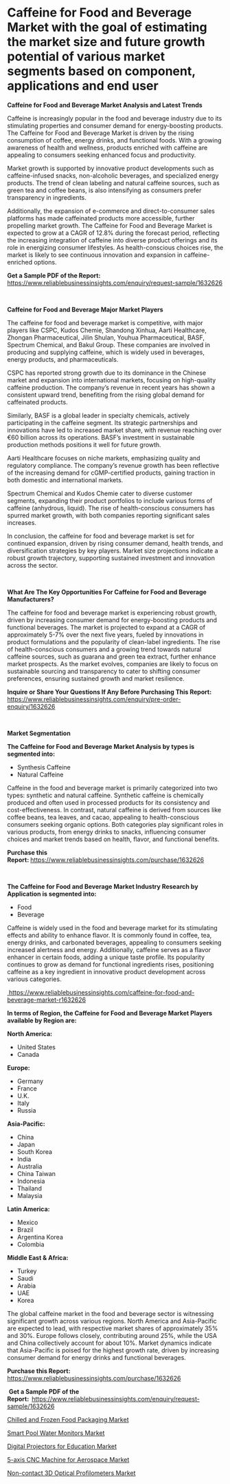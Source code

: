 <p><h1>Caffeine for Food and Beverage Market with the goal of estimating the market size and future growth potential of various market segments based on component, applications and end user</h1></p><p><strong>Caffeine for Food and Beverage Market Analysis and Latest Trends</strong></p>
<p><p>Caffeine is increasingly popular in the food and beverage industry due to its stimulating properties and consumer demand for energy-boosting products. The Caffeine for Food and Beverage Market is driven by the rising consumption of coffee, energy drinks, and functional foods. With a growing awareness of health and wellness, products enriched with caffeine are appealing to consumers seeking enhanced focus and productivity.</p><p>Market growth is supported by innovative product developments such as caffeine-infused snacks, non-alcoholic beverages, and specialized energy products. The trend of clean labeling and natural caffeine sources, such as green tea and coffee beans, is also intensifying as consumers prefer transparency in ingredients.</p><p>Additionally, the expansion of e-commerce and direct-to-consumer sales platforms has made caffeinated products more accessible, further propelling market growth. The Caffeine for Food and Beverage Market is expected to grow at a CAGR of 12.8% during the forecast period, reflecting the increasing integration of caffeine into diverse product offerings and its role in energizing consumer lifestyles. As health-conscious choices rise, the market is likely to see continuous innovation and expansion in caffeine-enriched options.</p></p>
<p><strong>Get a Sample PDF of the Report:&nbsp;</strong> <a href="https://www.reliablebusinessinsights.com/enquiry/request-sample/1632626?utm_campaign=75&utm_medium=2&utm_source=Github&utm_content=ia&utm_term=29032025&utm_id=caffeine-for-food-and-beverage">https://www.reliablebusinessinsights.com/enquiry/request-sample/1632626</a></p>
<p>&nbsp;</p>
<p><strong>Caffeine for Food and Beverage Major Market Players</strong></p>
<p><p>The caffeine for food and beverage market is competitive, with major players like CSPC, Kudos Chemie, Shandong Xinhua, Aarti Healthcare, Zhongan Pharmaceutical, Jilin Shulan, Youhua Pharmaceutical, BASF, Spectrum Chemical, and Bakul Group. These companies are involved in producing and supplying caffeine, which is widely used in beverages, energy products, and pharmaceuticals.</p><p>CSPC has reported strong growth due to its dominance in the Chinese market and expansion into international markets, focusing on high-quality caffeine production. The company’s revenue in recent years has shown a consistent upward trend, benefiting from the rising global demand for caffeinated products.</p><p>Similarly, BASF is a global leader in specialty chemicals, actively participating in the caffeine segment. Its strategic partnerships and innovations have led to increased market share, with revenue reaching over €60 billion across its operations. BASF’s investment in sustainable production methods positions it well for future growth.</p><p>Aarti Healthcare focuses on niche markets, emphasizing quality and regulatory compliance. The company’s revenue growth has been reflective of the increasing demand for cGMP-certified products, gaining traction in both domestic and international markets.</p><p>Spectrum Chemical and Kudos Chemie cater to diverse customer segments, expanding their product portfolios to include various forms of caffeine (anhydrous, liquid). The rise of health-conscious consumers has spurred market growth, with both companies reporting significant sales increases.</p><p>In conclusion, the caffeine for food and beverage market is set for continued expansion, driven by rising consumer demand, health trends, and diversification strategies by key players. Market size projections indicate a robust growth trajectory, supporting sustained investment and innovation across the sector.</p></p>
<p>&nbsp;</p>
<p><strong>What Are The Key Opportunities For Caffeine for Food and Beverage Manufacturers?</strong></p>
<p><p>The caffeine for food and beverage market is experiencing robust growth, driven by increasing consumer demand for energy-boosting products and functional beverages. The market is projected to expand at a CAGR of approximately 5-7% over the next five years, fueled by innovations in product formulations and the popularity of clean-label ingredients. The rise of health-conscious consumers and a growing trend towards natural caffeine sources, such as guarana and green tea extract, further enhance market prospects. As the market evolves, companies are likely to focus on sustainable sourcing and transparency to cater to shifting consumer preferences, ensuring sustained growth and market resilience.</p></p>
<p><strong>Inquire or Share Your Questions If Any Before Purchasing This Report:</strong> <a href="https://www.reliablebusinessinsights.com/enquiry/pre-order-enquiry/1632626?utm_campaign=75&utm_medium=2&utm_source=Github&utm_content=ia&utm_term=29032025&utm_id=caffeine-for-food-and-beverage">https://www.reliablebusinessinsights.com/enquiry/pre-order-enquiry/1632626</a></p>
<p>&nbsp;</p>
<p><strong>Market Segmentation</strong></p>
<p><strong>The Caffeine for Food and Beverage Market Analysis by types is segmented into:</strong></p>
<p><ul><li>Synthesis Caffeine</li><li>Natural Caffeine</li></ul></p>
<p><p>Caffeine in the food and beverage market is primarily categorized into two types: synthetic and natural caffeine. Synthetic caffeine is chemically produced and often used in processed products for its consistency and cost-effectiveness. In contrast, natural caffeine is derived from sources like coffee beans, tea leaves, and cacao, appealing to health-conscious consumers seeking organic options. Both categories play significant roles in various products, from energy drinks to snacks, influencing consumer choices and market trends based on health, flavor, and functional benefits.</p></p>
<p><strong>Purchase this Report:&nbsp;</strong><a href="https://www.reliablebusinessinsights.com/purchase/1632626?utm_campaign=75&utm_medium=2&utm_source=Github&utm_content=ia&utm_term=29032025&utm_id=caffeine-for-food-and-beverage">https://www.reliablebusinessinsights.com/purchase/1632626</a></p>
<p>&nbsp;</p>
<p><strong>The Caffeine for Food and Beverage Market Industry Research by Application is segmented into:</strong></p>
<p><ul><li>Food</li><li>Beverage</li></ul></p>
<p><p>Caffeine is widely used in the food and beverage market for its stimulating effects and ability to enhance flavor. It is commonly found in coffee, tea, energy drinks, and carbonated beverages, appealing to consumers seeking increased alertness and energy. Additionally, caffeine serves as a flavor enhancer in certain foods, adding a unique taste profile. Its popularity continues to grow as demand for functional ingredients rises, positioning caffeine as a key ingredient in innovative product development across various categories.</p></p>
<p><a href="https://www.reliablebusinessinsights.com/caffeine-for-food-and-beverage-market-r1632626?utm_campaign=75&utm_medium=2&utm_source=Github&utm_content=ia&utm_term=29032025&utm_id=caffeine-for-food-and-beverage">&nbsp;https://www.reliablebusinessinsights.com/caffeine-for-food-and-beverage-market-r1632626</a></p>
<p><strong>In terms of Region, the Caffeine for Food and Beverage Market Players available by Region are:</strong></p>
<p>
    <p> <strong> North America: </strong>
        <ul>
            <li>United States</li>
            <li>Canada</li>
        </ul>
        </p> 
    <p> <strong> Europe: </strong>
        <ul>
            <li>Germany</li>
            <li>France</li>
            <li>U.K.</li>
            <li>Italy</li>
            <li>Russia</li>
        </ul>
        </p> 
    <p> <strong> Asia-Pacific: </strong>
        <ul>
            <li>China</li>
            <li>Japan</li>
            <li>South Korea</li>
            <li>India</li>
            <li>Australia</li>
            <li>China Taiwan</li>
            <li>Indonesia</li>
            <li>Thailand</li>
            <li>Malaysia</li>
        </ul>
        </p> 
    <p> <strong> Latin America: </strong>
        <ul>
            <li>Mexico</li>
            <li>Brazil</li>
            <li>Argentina Korea</li>
            <li>Colombia</li>
        </ul>
        </p> 
    <p> <strong> Middle East & Africa: </strong>
        <ul>
            <li>Turkey</li>
            <li>Saudi</li>
            <li>Arabia</li>
            <li>UAE</li>
            <li>Korea</li>
        </ul>
    </p>
    </p>
<p><p>The global caffeine market in the food and beverage sector is witnessing significant growth across various regions. North America and Asia-Pacific are expected to lead, with respective market shares of approximately 35% and 30%. Europe follows closely, contributing around 25%, while the USA and China collectively account for about 10%. Market dynamics indicate that Asia-Pacific is poised for the highest growth rate, driven by increasing consumer demand for energy drinks and functional beverages.</p></p>
<p><strong>Purchase this Report: </strong><a href="https://www.reliablebusinessinsights.com/purchase/1632626?utm_campaign=75&utm_medium=2&utm_source=Github&utm_content=ia&utm_term=29032025&utm_id=caffeine-for-food-and-beverage">https://www.reliablebusinessinsights.com/purchase/1632626</a></p>
<p>&nbsp;<strong>Get a Sample PDF of the Report:&nbsp;&nbsp;</strong><a href="https://www.reliablebusinessinsights.com/enquiry/request-sample/1632626?utm_campaign=75&utm_medium=2&utm_source=Github&utm_content=ia&utm_term=29032025&utm_id=caffeine-for-food-and-beverage">https://www.reliablebusinessinsights.com/enquiry/request-sample/1632626</a></p>
<p><strong></strong></p>
<p><p><a href="https://github.com/nellygussisy/Market-Research-Report-List-1/blob/main/chilled-and-frozen-food-packaging-market.md?utm_campaign=75&utm_medium=2&utm_source=Github&utm_content=ia&utm_term=29032025&utm_id=caffeine-for-food-and-beverage">Chilled and Frozen Food Packaging Market</a></p><p><a href="https://github.com/qianyateina/Market-Research-Report-List-1/blob/main/smart-pool-water-monitors-market.md?utm_campaign=75&utm_medium=2&utm_source=Github&utm_content=ia&utm_term=29032025&utm_id=caffeine-for-food-and-beverage">Smart Pool Water Monitors Market</a></p><p><a href="https://github.com/ebalabenoot/Market-Research-Report-List-1/blob/main/digital-projectors-for-education-market.md?utm_campaign=75&utm_medium=2&utm_source=Github&utm_content=ia&utm_term=29032025&utm_id=caffeine-for-food-and-beverage">Digital Projectors for Education Market</a></p><p><a href="https://github.com/handyiongikg/Market-Research-Report-List-1/blob/main/5-axis-cnc-machine-for-aerospace-market.md?utm_campaign=75&utm_medium=2&utm_source=Github&utm_content=ia&utm_term=29032025&utm_id=caffeine-for-food-and-beverage">5-axis CNC Machine for Aerospace Market</a></p><p><a href="https://github.com/cwasicioaie/Market-Research-Report-List-1/blob/main/non-contact-3d-optical-profilometers-market.md?utm_campaign=75&utm_medium=2&utm_source=Github&utm_content=ia&utm_term=29032025&utm_id=caffeine-for-food-and-beverage">Non-contact 3D Optical Profilometers Market</a></p></p>